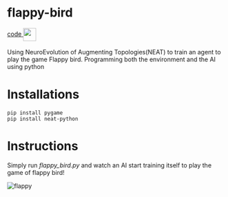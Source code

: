 # flappy-bird
<a href="https://raw.githubusercontent.com/rajathpi/flappy-bird/main/Flappy_bird.py">
  code
  <img src="https://emojipedia-us.s3.dualstack.us-west-1.amazonaws.com/thumbs/160/apple/285/backhand-index-pointing-left_1f448.png" width="30" align="center">
 </a></br></br>
Using NeuroEvolution of Augmenting Topologies(NEAT) to train an agent to play the game Flappy bird. Programming both the environment and the AI using python

# Installations
```
pip install pygame
pip install neat-python
```

# Instructions
Simply run *flappy_bird.py* and watch an AI start training itself to play the game of flappy bird!


![flappy](https://user-images.githubusercontent.com/82278285/118827480-0a4afd00-b8da-11eb-949a-46023b36b7c6.gif)

